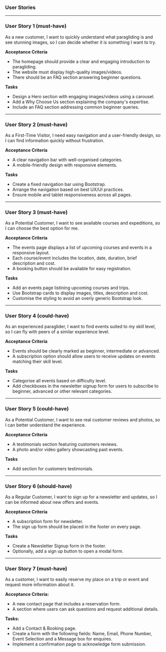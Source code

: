 ### User Stories

---

### User Story 1 (must-have)
As a new customer, I want to quickly understand what paragliding is and see stunning images, so I can decide whether it is something I want to try.

**Acceptance Criteria**
- The homepage should provide a clear and engaging introduction to paragliding.
- The website must display high-quality images/videos.
- There should be an FAQ section answering beginner questions.

**Tasks**
- Design a Hero section with engaging images/videos using a carousel.
- Add a Why Choose Us section explaining the company's expertise.
- Include an FAQ section addressing common beginner queries.

---

### User Story 2 (must-have)
As a First-Time Visitor, I need easy navigation and a user-friendly design, so I can find information quickly without frustration.

**Acceptance Criteria**
- A clear navigation bar with well-organised categories.
- A mobile-friendly design with responsive elements.

**Tasks**
- Create a fixed navigation bar using Bootstrap.
- Arrange the navigation based on best UX/UI practices.
- Ensure mobile and tablet responsiveness across all pages.

---

### User Story 3 (must-have)
As a Potential Customer, I want to see available courses and expeditions, so I can choose the best option for me.

**Acceptance Criteria**
- The events page displays a list of upcoming courses and events in a responsive layout.
- Each course/event includes the location, date, duration, brief description and cost.
- A booking button should be available for easy registration.

**Tasks**
- Add an events page listining upcoming courses and trips.
- Use Bootstrap cards to display images, titles, description and cost.
- Customise the styling to avoid an overly generic Bootstrap look.

---

### User Story 4 (could-have)
As an experienced paraglider, I want to find events suited to my skill level, so I can fly with peers of a similar experience level.

**Acceptance Criteria**
- Events should be clearly marked as beginner, intermediate or advanced.
- A subscription option should allow users to receive updates on events matching their skill level.

**Tasks**
- Categorise all events based on difficulty level.
- Add checkboxes in the newsletter signup form for users to subscribe to beginner, advanced or other relevant categories.

---

### User Story 5 (could-have)
As  a Potential Customer, I want to see real customer reviews and photos, so I can better understand the experience.

**Acceptance Criteria**
- A testimonials section featuring customers reviews.
- A photo and/or video gallery showcasting past events.

**Tasks**
- Add section for customers testimonials.

---

### User Story 6 (should-have)
As a Regular Customer, I want to sign up for a newsletter and updates, so I can be informed about new offers and events.

**Acceptance Criteria**
- A subscription form for newsletter.
- The sign up form should be placed in the footer on every page.

**Tasks**
- Create a Newsletter Signup form in the footer.
- Optionally, add a sign up button to open a modal form.

---

### User Story 7 (must-have)
As a customer, I want to easily reserve my place on a trip or event and request more information about it.

**Acceptance Criteria:**
- A new contact page that includes a reservation form.
- A section where users can ask questions and request additional details.

**Tasks:**
- Add a Contact & Booking page.
- Create a form with the following fields: Name, Email, Phone Number, Event Selection and a Message box for enquires.
- Implement a confirmation page to acknowledge form submission.
